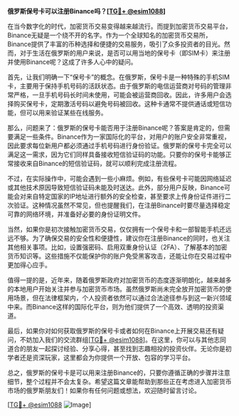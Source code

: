 **俄罗斯保号卡可以注册Binance吗？[[TG💪+ @esim1088](https://t.me/s/esim1088)]**

在当今数字化的时代，加密货币交易变得越来越流行。而提到加密货币交易平台，Binance无疑是一个绕不开的名字。作为一个全球知名的加密货币交易所，Binance提供了丰富的币种选择和便捷的交易服务，吸引了众多投资者的目光。然而，对于生活在俄罗斯的用户来说，是否可以用当地的保号卡（即SIM卡）来注册并使用Binance呢？这成了许多人心中的疑问。

首先，让我们明确一下“保号卡”的概念。在俄罗斯，保号卡是一种特殊的手机SIM卡，主要用于保持手机号码的活跃状态。由于俄罗斯的电信运营商对号码的管理非常严格，一旦手机号码长时间未使用，可能会被运营商回收。因此，许多用户会选择购买保号卡，定期激活号码以避免号码被回收。这种卡通常不提供通话或短信功能，但可以用来验证某些在线服务。

那么，问题来了：俄罗斯的保号卡能否用于注册Binance呢？答案是肯定的，但需要满足一些条件。Binance作为一家国际化的平台，对用户的账户安全非常重视，因此要求每位新用户都必须通过手机号码进行身份验证。俄罗斯的保号卡完全可以满足这一需求，因为它们同样具备接收短信验证码的功能。只要你的保号卡能够正常接收来自Binance的短信验证码，就可以顺利完成注册流程。

不过，在实际操作中，可能会遇到一些小麻烦。例如，有些保号卡可能因网络延迟或其他技术原因导致短信验证码未能及时送达。此外，部分用户反映，Binance可能会对来自特定国家的IP地址进行额外的安全检查，甚至要求上传身份证件进行二次验证。这种情况虽然不常见，但也提醒我们，在注册Binance时要尽量选择稳定可靠的网络环境，并准备好必要的身份证明文件。

当然，如果你是初次接触加密货币交易，仅仅拥有一个保号卡和一部智能手机还远远不够。为了确保交易的安全性和便捷性，建议你在注册Binance的同时，也关注其他相关事项。比如，设置强密码、启用双重身份认证（2FA）、了解基本的加密货币知识等。这些措施不仅能保护你的账户免受黑客攻击，还能让你在交易过程中更加得心应手。

值得一提的是，近年来，随着俄罗斯政府对加密货币的态度逐渐明朗化，越来越多的本地用户开始关注并参与加密货币市场。虽然俄罗斯尚未完全放开加密货币的使用场景，但在法律框架内，个人投资者依然可以通过合法途径参与到这一新兴领域中来。而Binance这样的国际化平台，则为他们提供了一个高效、透明的投资渠道。

最后，如果你对如何获取俄罗斯的保号卡或者如何在Binance上开展交易还有疑问，不妨加入我们的交流群组[[TG💪+ @esim1088](https://t.me/s/esim1088)]。在这里，你可以与其他志同道合的朋友一起探讨经验、分享心得，甚至找到志趣相投的投资伙伴。无论你是初学者还是资深玩家，这里都会为你提供一个开放、包容的学习平台。

总之，俄罗斯的保号卡是可以用来注册Binance的，只要你遵循正确的步骤并注意细节，整个过程并不会太复杂。希望这篇文章能帮助到那些正在考虑进入加密货币市场的俄罗斯朋友们！如果你有任何问题或想法，欢迎随时留言讨论。

[[TG💪+ @esim1088](https://t.me/s/esim1088) ![Image](https://i.postimg.cc/4NQfJmqS/Snipaste-2025-05-13-00-14-12.png)]